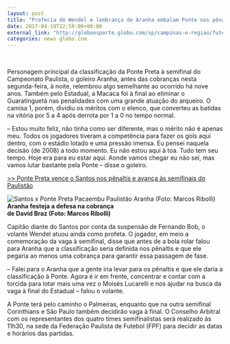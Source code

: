```yaml
---
layout: post
title: "Profecia de Wendel e lembrança de Aranha embalam Ponte nos pênaltis"
date: 2017-04-10T22:59:00+00:00
external_link: "http://globoesporte.globo.com/sp/campinas-e-regiao/futebol/times/ponte-preta/noticia/2017/04/profecia-de-wendel-e-lembranca-de-aranha-embalam-ponte-nos-penaltis.html"
categories: news globo.com
---
```

&nbsp;

Personagem principal da classificação da Ponte Preta à semifinal do Campeonato Paulista, o goleiro Aranha, antes das cobranças nesta segunda-feira, à noite, relembrou algo semelhante ao ocorrido há nove anos. Também pelo Estadual, a Macaca foi à final ao eliminar o Guaratinguetá nas penalidades com uma grande atuação do arqueiro. O camisa 1, porém, dividiu os méritos com o elenco, que converteu as batidas na vitória por 5 a 4 após derrota por 1 a 0 no tempo normal.  
  
– Estou muito feliz, não tinha como ser diferente, mas o mérito não é apenas meu. Todos os jogadores tiveram a competência para fazer os gols aqui dentro, com o estádio lotado e uma pressão imensa. Eu pensei naquela decisão (de 2008) a todo momento. Eu não estou aqui à toa. Tudo tem seu tempo. Hoje era para eu estar aqui. Aonde vamos chegar eu não sei, mas vamos lutar bastante pela Ponte – disse o goleiro.

[\>\> Ponte Preta vence o Santos nos pênaltis e avança às semifinais do Paulistão](http://globoesporte.globo.com/sp/santos-e-regiao/futebol/campeonato-paulista/jogo/10-04-2017/santos-ponte-preta/)

 ![Santos x Ponte Preta Pacaembu Paulistão Aranha (Foto: Marcos Ribolli)](http://s2.glbimg.com/pJ8lQzJJJayaXki3zFUoudcgH-0=/0x194:1262x1331/300x270/s.glbimg.com/es/ge/f/original/2017/04/10/aranha_WFfnBpv.jpg "Santos x Ponte Preta Pacaembu Paulistão Aranha (Foto: Marcos Ribolli)")**Aranha festeja a defesa na cobrança  
de David Braz (Foto: Marcos Ribolli)**  

Capitão diante do Santos por conta da suspensão de Fernando Bob, o volante Wendel atuou ainda como profeta. O jogador, em meio a comemoração da vaga à semifinal, disse que antes de a bola rolar falou para Aranha que a classificação seria definida nos pênaltis e que ele pegaria ao menos uma cobrança para garantir essa passagem de fase.   
  
– Falei para o Aranha que a gente iria levar para os pênaltis e que ele daria a classificação à Ponte. Agora é ir em frente, concentrar e contar com a torcida para lotar mais uma vez o Moisés Lucarelli e nos ajudar na busca da vaga à final do Estadual – falou o volante.  
  
A Ponte terá pelo caminho o Palmeiras, enquanto que na outra semifinal Corinthians e São Paulo também decidirão vaga à final. O Conselho Arbitral com os representantes dos quatro times semifinalistas será realizado às 11h30, na sede da Federação Paulista de Futebol (FPF) para decidir as datas e horários das partidas.

